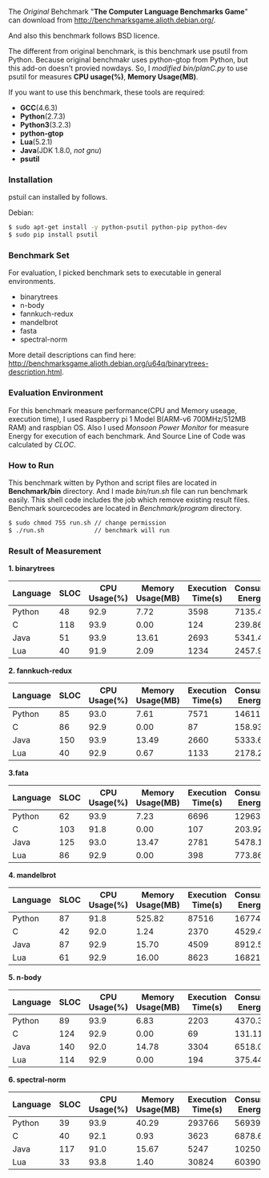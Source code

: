 
The *Original* Behchmark "**The Computer Language Benchmarks Game**" can download from http://benchmarksgame.alioth.debian.org/.

And also this benchmark follows BSD licence.

The different from original benchmark, is this benchmark use psutil from Python. Because original benchmakr uses python-gtop from Python, but this add-on doesn't provied nowdays. So, I *modified bin/planC.py* to use psutil for measures **CPU usage(%)**, **Memory Usage(MB)**. 

If you want to use this benchmark, these tools are required:
  - **GCC**(4.6.3)
  - **Python**(2.7.3)
  - **Python3**(3.2.3)
  - **python-gtop**
  - **Lua**(5.2.1)
  - **Java**(JDK 1.8.0, *not gnu*)
  - **psutil**


### Installation

pstuil can installed by follows.

Debian:

```sh
$ sudo apt-get install -y python-psutil python-pip python-dev
$ sudo pip install psutil
```

### Benchmark Set

For evaluation, I picked benchmark sets to executable in general environments.
* binarytrees
* n-body
* fannkuch-redux
* mandelbrot
* fasta
* spectral-norm


More detail descriptions can find here: http://benchmarksgame.alioth.debian.org/u64q/binarytrees-description.html. 

### Evaluation Environment

For this benchmark measure performance(CPU and Memory useage, execution time), I used Raspberry pi 1 Model B(ARM-v6 700MHz/512MB RAM) and raspbian OS. Also I used *Monsoon Power Monitor* for measure Energy for execution of each benchmark. And Source Line of Code was calculated by *CLOC*. 


### How to Run

This benchmark witten by Python and script files are located in **Benchmark/bin** directory. And I made *bin/run.sh* file can run benchmark easily. This shell code includes the job which remove existing result files. Benchmark sourcecodes are located in *Benchmark/program* directory.

```sh
$ sudo chmod 755 run.sh // change permission
$ ./run.sh              // benchmark will run
```

### Result of Measurement

 **1. binarytrees**
 
|Language|SLOC|CPU Usage(%)|Memory Usage(MB)|Execution Time(s)|Consumption Energy(mJ)|
|-------|----|----|----|----|----|
|Python|48|92.9|7.72|3598|7135.48| 
|C|118|93.9|0.00|124|239.86| 
|Java|51|93.9|13.61|2693|5341.49| 
|Lua|40|91.9|2.09|1234|2457.91|

 **2. fannkuch-redux**

|Language|SLOC|CPU Usage(%)|Memory Usage(MB)|Execution Time(s)|Consumption Energy(mJ)|
|-------|----|----|----|----|----|
|Python|85|93.0|7.61|7571|14611.38|
|C|86|92.9|0.00|87|158.93|
|Java|150|93.9|13.49|2660|5333.62|
|Lua|40|92.9|0.67|1133|2178.28| 

 **3.fata**
 
|Language|SLOC|CPU Usage(%)|Memory Usage(MB)|Execution Time(s)|Consumption Energy(mJ)|
|-------|----|----|----|----|----|
|Python|62|93.9|7.23|6696|12963.90| 
|C|103|91.8|0.00|107|203.92| 
|Java|125|93.0|13.47|2781|5478.14| 
|Lua|86|92.9|0.00|398|773.86|
 
 **4. mandelbrot**
 
|Language|SLOC|CPU Usage(%)|Memory Usage(MB)|Execution Time(s)|Consumption Energy(mJ)|
|-------|----|----|----|----|----|
|Python|87|91.8|525.82|87516|167746.29| 
|C|42|92.0|1.24|2370|4529.49| 
|Java|87|92.9|15.70|4509|8912.52| 
|Lua|61|92.9|16.00|8623|16821.32|

 **5. n-body**
 
|Language|SLOC|CPU Usage(%)|Memory Usage(MB)|Execution Time(s)|Consumption Energy(mJ)|
|-------|----|----|----|----|----|
|Python|89|93.9|6.83|2203|4370.32|
|C|124|92.9|0.00|69|131.11| 
|Java|140|92.0|14.78|3304|6518.05| 
|Lua|114|92.9|0.00|194|375.44|

**6. spectral-norm**

|Language|SLOC|CPU Usage(%)|Memory Usage(MB)|Execution Time(s)|Consumption Energy(mJ)|
|-------|----|----|----|----|----|
|Python|39|93.9|40.29|293766|569392.24| 
|C|40|92.1|0.93|3623|6878.66| 
|Java|117|91.0|15.67|5247|10250.18|
|Lua|33|93.8|1.40|30824|60390.60|